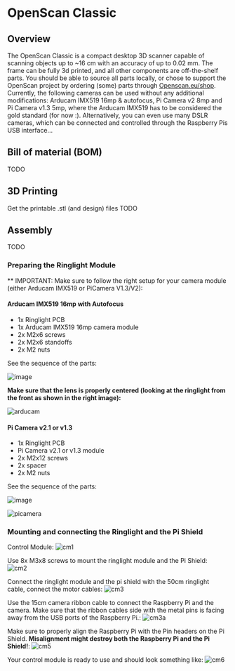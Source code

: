 # OpenScan Classic

## Overview
The OpenScan Classic is a compact desktop 3D scanner capable of scanning objects up to ~16 cm with an accuracy of up to 0.02 mm. The frame can be fully 3d printed, and all other components are off-the-shelf parts. You should be able to source all parts locally, or chose to support the OpenScan project by ordering (some) parts through [Openscan.eu/shop](https://www.openscan.eu/shop). Currently, the following cameras can be used without any additional modifications: Arducam IMX519 16mp & autofocus, Pi Camera v2 8mp and Pi Camera v1.3 5mp, where the Arducam IMX519 has to be considered the gold standard (for now :). Alternatively, you can even use many DSLR cameras, which can be connected and controlled through the Raspberry Pis USB interface...

## Bill of material (BOM)
TODO

## 3D Printing
Get the printable .stl (and design) files
TODO

## Assembly

TODO

### Preparing the Ringlight Module

** IMPORTANT: Make sure to follow the right setup for your camera module (either Arducam IMX519 or PiCamera V1.3/V2):

#### Arducam IMX519 16mp with Autofocus
* 1x Ringlight PCB
* 1x Arducam IMX519 16mp camera module 
* 2x M2x6 screws
* 2x M2x6 standoffs
* 2x M2 nuts

See the sequence of the parts: 

![image](https://user-images.githubusercontent.com/57842400/174085376-bd4337ea-9719-4759-b4ed-e29f14d615cb.png)

**Make sure that the lens is properly centered (looking at the ringlight from the front as shown in the right image):**

![arducam](https://user-images.githubusercontent.com/57842400/174086556-5910f154-6780-4acd-94b1-73ce9ca5a6db.jpg)

#### Pi Camera v2.1 or v1.3

* 1x Ringlight PCB
* Pi Camera v2.1 or v1.3 module 
* 2x M2x12 screws
* 2x spacer
* 2x M2 nuts

See the sequence of the parts: 

![image](https://user-images.githubusercontent.com/57842400/174087838-dd806e6d-5823-4748-9241-7bf04aed1ba9.png)

![picamera](https://user-images.githubusercontent.com/57842400/174087769-922aa8e4-7e88-4b05-b342-0912f542a6b9.jpg)

### Mounting and connecting the Ringlight and the Pi Shield

Control Module:
![cm1](https://user-images.githubusercontent.com/57842400/174266033-a81330d0-3ee6-4003-9ea8-c61052450e82.jpg)

Use 8x M3x8 screws to mount the ringlight module and the Pi Shield:
![cm2](https://user-images.githubusercontent.com/57842400/174266045-947d8560-28cf-4865-a757-6b2b86a89879.jpg)

Connect the ringlight module and the pi shield with the 50cm ringlight cable, connect the motor cables:
![cm3](https://user-images.githubusercontent.com/57842400/174266161-1997a631-11e5-42b6-9b2c-18bf01383317.jpg)

Use the 15cm camera ribbon cable to connect the Raspberry Pi and the camera. Make sure that the ribbon cables side with the metal pins is facing away from the USB ports of the Raspberry Pi.:
![cm3a](https://user-images.githubusercontent.com/57842400/174270185-d77f9e4e-0d06-4ced-bae6-abc95f301ba8.jpg)

Make sure to properly align the Raspberry Pi with the Pin headers on the Pi Shield. **Misalignment might destroy both the Raspberry Pi and the Pi Shield!**:
![cm5](https://user-images.githubusercontent.com/57842400/174270550-4c2011cf-f341-496f-865f-2ff76aa30541.jpg)

Your control module is ready to use and should look something like:
![cm6](https://user-images.githubusercontent.com/57842400/174271651-d889a7b1-677b-444f-bfb7-48d45ed78e58.jpg)


